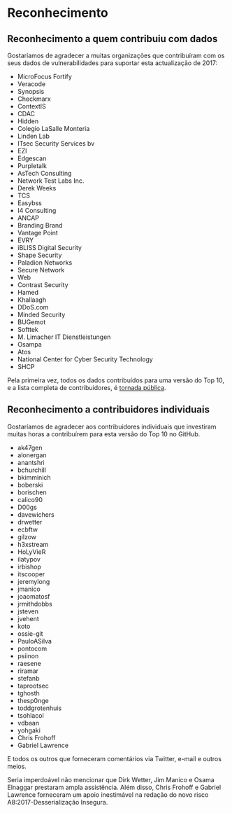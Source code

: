 # Reconhecimento

## Reconhecimento a quem contribuiu com dados

Gostaríamos de agradecer a muitas organizações que contribuíram com os seus dados de vulnerabilidades para suportar esta actualização de 2017:

* MicroFocus Fortify
* Veracode
* Synopsis
* Checkmarx
* ContextIS
* CDAC
* Hidden
* Colegio LaSalle Monteria
* Linden Lab
* ITsec Security Services bv
* EZI
* Edgescan
* Purpletalk
* AsTech Consulting
* Network Test Labs Inc.
* Derek Weeks
* TCS
* Easybss
* I4 Consulting
* ANCAP
* Branding Brand
* Vantage Point
* EVRY
* iBLISS Digital Security
* Shape Security
* Paladion Networks
* Secure Network
* Web
* Contrast Security
* Hamed
* Khallaagh
* DDoS.com
* Minded Security
* BUGemot
* Softtek
* M. Limacher IT Dienstleistungen
* Osampa
* Atos
* National Center for Cyber Security Technology
* SHCP


Pela primeira vez, todos os dados contribuídos para uma versão do Top 10, e a lista completa de contribuidores, é [tornada pública][1].

## Reconhecimento a contribuidores individuais 

Gostaríamos de agradecer aos contribuidores individuais que investiram muitas horas a contribuírem para esta versão do Top 10 no GitHub.

* ak47gen    
* alonergan  
* anantshri  
* bchurchill 
* bkimminich 
* boberski   
* borischen  
* calico90   
* D00gs      
* davewichers 
* drwetter    
* ecbftw      
* gilzow      
* h3xstream   
* HoLyVieR    
* ilatypov    
* irbishop    
* itscooper   
* jeremylong  
* jmanico     
* joaomatosf  
* jrmithdobbs 
* jsteven     
* jvehent     
* koto        
* ossie-git   
* PauloASilva 
* pontocom 
* psiinon  
* raesene  
* riramar  
* stefanb  
* taprootsec 
* tghosth   
* thesp0nge   
* toddgrotenhuis 
* tsohlacol 
* vdbaan 
* yohgaki 
* Chris Frohoff 
* Gabriel Lawrence 

E todos os outros que forneceram comentários via Twitter, e-mail e outros meios.

Seria imperdoável não mencionar que Dirk Wetter, Jim Manico e Osama Elnaggar prestaram ampla assistência. Além disso, Chris Frohoff e Gabriel Lawrence forneceram um apoio inestimável na redação do novo risco A8:2017-Desserialização Insegura.

[1]:	https://github.com/OWASP/Top10/tree/master/2017/datacall/submissions

